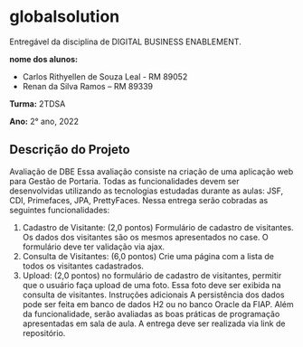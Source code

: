 # globalsolution
Entregável da disciplina de DIGITAL BUSINESS ENABLEMENT. 

**nome dos alunos:** 

* Carlos Rithyellen de Souza Leal - RM 89052
* Renan da Silva Ramos – RM 89339

**Turma:** 2TDSA

**Ano:** 2° ano, 2022

## Descrição do Projeto

Avaliação de DBE
Essa avaliação consiste na criação de uma aplicação web para Gestão de Portaria.
Todas as funcionalidades devem ser desenvolvidas utilizando as tecnologias
estudadas durante as aulas: JSF, CDI, Primefaces, JPA, PrettyFaces.
Nessa entrega serão cobradas as seguintes funcionalidades:
1. Cadastro de Visitante: (2,0 pontos) Formulário de cadastro de visitantes. Os
dados dos visitantes são os mesmos apresentados no case. O formulário deve
ter validação via ajax.
2. Consulta de Visitantes: (6,0 pontos) Crie uma página com a lista de todos os
visitantes cadastrados.
3. Upload: (2,0 pontos) no formulário de cadastro de visitantes, permitir que o
usuário faça upload de uma foto. Essa foto deve ser exibida na consulta de
visitantes.
Instruções adicionais
A persistência dos dados pode ser feita em banco de dados H2 ou no banco Oracle da
FIAP.
Além da funcionalidade, serão avaliadas as boas práticas de programação
apresentadas em sala de aula.
A entrega deve ser realizada via link de repositório.
